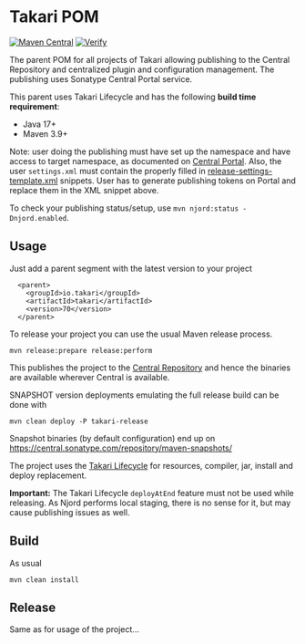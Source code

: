# Takari POM

[![Maven Central](https://img.shields.io/maven-central/v/io.takari/takari.svg?label=Maven%20Central)](https://search.maven.org/artifact/io.takari/takari)
[![Verify](https://github.com/takari/takari-pom/actions/workflows/ci.yml/badge.svg)](https://github.com/takari/takari-pom/actions/workflows/ci.yml)


The parent POM for all projects of Takari allowing publishing to the Central
Repository and centralized plugin and configuration management. The publishing
uses Sonatype Central Portal service.

This parent uses Takari Lifecycle and has the following **build time requirement**:
* Java 17+
* Maven 3.9+

Note: user doing the publishing must have set up the namespace and have access to
target namespace, as documented on [Central Portal](https://central.sonatype.org/register/central-portal/).
Also, the user `settings.xml` must contain the properly filled in [release-settings-template.xml](.mvn/release-settings-template.xml)
snippets. User has to generate publishing tokens on Portal and replace them in the
XML snippet above.

To check your publishing status/setup, use `mvn njord:status -Dnjord.enabled`.

## Usage

Just add a parent segment with the latest version to your project

```
  <parent>
    <groupId>io.takari</groupId>
    <artifactId>takari</artifactId>
    <version>70</version>
  </parent>
```

To release your project you can use the usual Maven release process.

```
mvn release:prepare release:perform
```

This publishes the project to the
[Central Repository](http://central.sonatype.org/) and hence the
binaries are available wherever Central is available.

SNAPSHOT version deployments emulating the full release build can be done with

```
mvn clean deploy -P takari-release
```

Snapshot binaries (by default configuration) end up on 
https://central.sonatype.com/repository/maven-snapshots/

The project uses the 
[Takari Lifecycle](http://takari.io/book/40-lifecycle.html) for resources,
compiler, jar, install and deploy replacement. 

**Important:** The Takari Lifecycle `deployAtEnd` feature must not be used
while releasing. As Njord performs local staging, there is no sense for it,
but may cause publishing issues as well.

## Build

As usual

```
mvn clean install
```

## Release

Same as for usage of the project...

